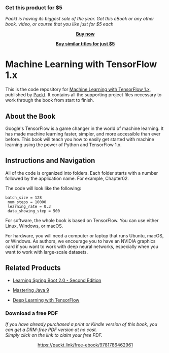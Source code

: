 
### Get this product for $5

<i>Packt is having its biggest sale of the year. Get this eBook or any other book, video, or course that you like just for $5 each</i>


<b><p align='center'>[Buy now](https://packt.link/9781786462961)</p></b>


<b><p align='center'>[Buy similar titles for just $5](https://subscription.packtpub.com/search)</p></b>


# Machine Learning with TensorFlow 1.x
This is the code repository for [Machine Learning with TensorFlow 1.x](https://www.packtpub.com/big-data-and-business-intelligence/machine-learning-tensorflow-1x?utm_source=github&utm_medium=repository&utm_campaign=9781786462961), published by [Packt](https://www.packtpub.com/?utm_source=github). It contains all the supporting project files necessary to work through the book from start to finish.
## About the Book
Google's TensorFlow is a game changer in the world of machine learning. It has made machine learning faster, simpler, and more accessible than ever before. This book will teach you how to easily get started with machine learning using the power of Python and TensorFlow 1.x.

## Instructions and Navigation
All of the code is organized into folders. Each folder starts with a number followed by the application name. For example, Chapter02.



The code will look like the following:
```
batch_size = 128
 num_steps = 10000
 learning_rate = 0.3
 data_showing_step = 500
```

For software, the whole book is based on TensorFlow. You can use either Linux, Windows,
or macOS.

For hardware, you will need a computer or laptop that runs Ubuntu, macOS, or Windows.
As authors, we encourage you to have an NVIDIA graphics card if you want to work with
deep neural networks, especially when you want to work with large-scale datasets.

## Related Products
* [Learning Spring Boot 2.0 - Second Edition](https://www.packtpub.com/application-development/learning-spring-boot-20-second-edition?utm_source=github&utm_medium=repository&utm_campaign=9781786463784)

* [Mastering Java 9](https://www.packtpub.com/application-development/mastering-java-9?utm_source=github&utm_medium=repository&utm_campaign=9781786468734)

* [Deep Learning with TensorFlow](https://www.packtpub.com/big-data-and-business-intelligence/deep-learning-tensorflow?utm_source=github&utm_medium=repository&utm_campaign=9781786469786)

### Download a free PDF

 <i>If you have already purchased a print or Kindle version of this book, you can get a DRM-free PDF version at no cost.<br>Simply click on the link to claim your free PDF.</i>
<p align="center"> <a href="https://packt.link/free-ebook/9781786462961">https://packt.link/free-ebook/9781786462961 </a> </p>